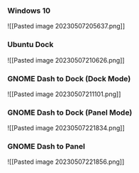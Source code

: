 ### Windows 10
![[Pasted image 20230507205637.png]]

### Ubuntu Dock
![[Pasted image 20230507210626.png]]

### GNOME Dash to Dock (Dock Mode)
![[Pasted image 20230507211101.png]]

### GNOME Dash to Dock (Panel Mode)
![[Pasted image 20230507221834.png]]

### GNOME Dash to Panel
![[Pasted image 20230507221856.png]]        